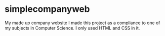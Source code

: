 # simplecompanyweb
My made up company website
I made this project as a compliance to one of my subjects in Computer Science. I only used HTML and CSS in it.
